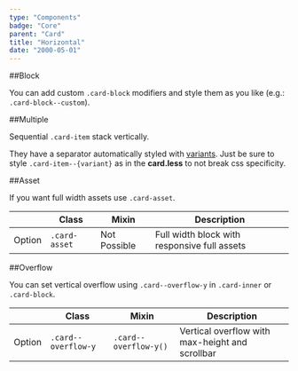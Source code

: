 ```yaml
---
type: "Components"
badge: "Core"
parent: "Card"
title: "Horizontal"
date: "2000-05-01"
---
```


##Block

You can add custom `.card-block` modifiers and style them as you like (e.g.: `.card-block--custom`).

<demo>
  <demovanilla src="vanilla/components/card/horizontal-block">
  </demovanilla>
</demo>

##Multiple

Sequential `.card-item` stack vertically.

They have a separator automatically styled with [variants](/components/card/option#variant). Just be sure to style `.card-item--{variant}` as in the **card.less** to not break css specificity.

<demo>
  <demovanilla src="vanilla/components/card/horizontal-multiple">
  </demovanilla>
</demo>

##Asset

If you want full width assets use `.card-asset`.

<div class="table--scroll">

|                         | Class                                     | Mixin                         | Description                   |
| ----------------------- | ----------------------------------------- | ----------------------------- | ----------------------------- |
| Option                  | `.card-asset`                | Not Possible        | Full width block with responsive full assets            |

</div>

<demo>
  <demovanilla src="vanilla/components/card/horizontal-asset">
  </demovanilla>
</demo>

##Overflow

You can set vertical overflow using `.card--overflow-y` in `.card-inner` or `.card-block`.

<div class="table--scroll">

|                         | Class                                     | Mixin                         | Description                   |
| ----------------------- | ----------------------------------------- | ----------------------------- | ----------------------------- |
| Option                  | `.card--overflow-y`                | `.card--overflow-y()`        | Vertical overflow with max-height and scrollbar            |

</div>

<demo>
  <demovanilla src="vanilla/components/card/horizontal-overflow-y">
  </demovanilla>
</demo>
